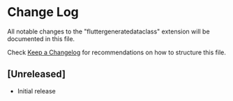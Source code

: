 # Change Log

All notable changes to the "fluttergeneratedataclass" extension will be documented in this file.

Check [Keep a Changelog](http://keepachangelog.com/) for recommendations on how to structure this file.

## [Unreleased]

- Initial release